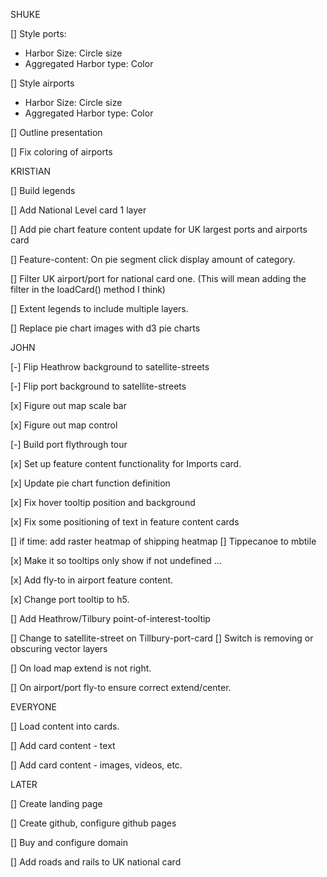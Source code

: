 
SHUKE

[] Style ports:
- Harbor Size: Circle size
- Aggregated Harbor type: Color

[] Style airports
- Harbor Size: Circle size
- Aggregated Harbor type: Color

[] Outline presentation

[] Fix coloring of airports



KRISTIAN

[] Build legends

[] Add National Level card 1 layer

[] Add pie chart feature content update for UK largest ports and airports card

[] Feature-content: On pie segment click display amount of category.

[] Filter UK airport/port for national card one. (This will mean adding the filter in the loadCard() method I think)

[] Extent legends to include multiple layers.

[] Replace pie chart images with d3 pie charts


JOHN

[-] Flip Heathrow background to satellite-streets

[-] Flip port background to satellite-streets

[x] Figure out map scale bar

[x] Figure out map control

[-] Build port flythrough tour

[x] Set up feature content functionality for Imports card.

[x] Update pie chart function definition

[x] Fix hover tooltip position and background

[x] Fix some positioning of text in feature content cards

[] if time: add raster heatmap of shipping heatmap
  [] Tippecanoe to mbtile

[x] Make it so tooltips only show if not undefined ...

[x] Add fly-to in airport feature content.

[x] Change port tooltip to h5.

[] Add Heathrow/Tilbury point-of-interest-tooltip

[] Change to satellite-street on Tillbury-port-card
  [] Switch is removing or obscuring vector layers

[] On load map extend is not right.

[] On airport/port fly-to ensure correct extend/center.






EVERYONE

[] Load content into cards.

[] Add card content - text

[] Add card content - images, videos, etc.


LATER

[] Create landing page

[] Create github, configure github pages

[] Buy and configure domain

[] Add roads and rails to UK national card







##
